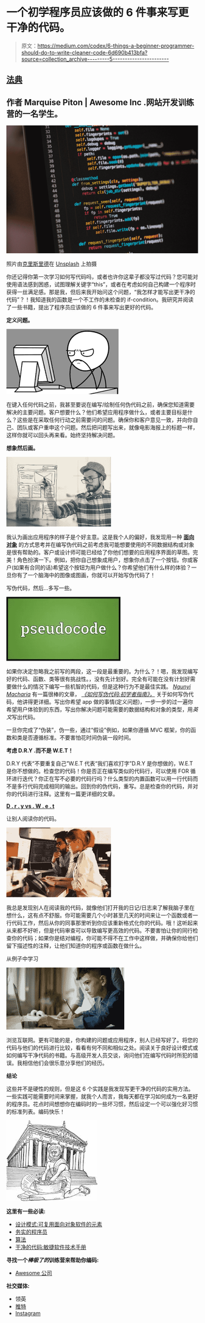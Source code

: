 # 一个初学程序员应该做的 6 件事来写更干净的代码。

> 原文：<https://medium.com/codex/6-things-a-beginner-programmer-should-do-to-write-cleaner-code-6d690b413bfa?source=collection_archive---------5----------------------->

## [法典](http://medium.com/codex)

## 作者 Marquise Piton | Awesome Inc .网站开发训练营的一名学生。

![](img/d6f141627875be8b15813f7b65da3e72.png)

照片由[克里斯里德](https://unsplash.com/@cdr6934?utm_source=medium&utm_medium=referral)在 [Unsplash](https://unsplash.com?utm_source=medium&utm_medium=referral) 上拍摄

你还记得你第一次学习如何写代码吗，或者也许你这辈子都没写过代码？您可能对使用语法感到困惑，试图理解关键字“this”，或者在考虑如何自己构建一个程序时获得一丝满足感。那是我，但后来我开始问这个问题，“我怎样才能写出更干净的代码”？！我知道我的函数是一个不工作的未检查的 if-condition。我研究并阅读了一些书籍，提出了程序员应该做的 6 件事来写出更好的代码。

**定义问题。**

![](img/2b0aa8161c704e3a54a9fb88dc8d2780.png)

在键入任何代码之前，我甚至要说在编写/绘制任何伪代码之前，确保您知道需要解决的主要问题。客户想要什么？他们希望应用程序做什么，或者主要目标是什么？这些是在采取任何行动之前需要问的问题。确保你和客户意见一致，并向你自己、团队或客户重申这个问题。然后把问题写出来，就像电影海报上的标题一样，这样你就可以回头再来看。始终坚持解决问题。

**想象然后画。**

![](img/f7abdc807c3226dac545438c21911019.png)

我认为画出应用程序的样子是个好主意。这是我个人的偏好，我发现用一种 [**面向对象**](https://www.educative.io/blog/object-oriented-programming) 的方式思考并在编写伪代码之前考虑我可能想要使用的不同数据结构或对象是很有帮助的。客户或设计师可能已经给了你他们想要的应用程序界面的草图。完美！角色扮演一下。例如，把你自己想象成用户，想象你点击了一个按钮。你或客户(如果有合同的话)希望这个按钮为用户做什么？你希望他们有什么样的体验？一旦你有了一个脑海中的图像或图画，你就可以开始写伪代码了！

写伪代码，然后…多写一些。

![](img/3f4bdcd9ecb2b3707a195dff0de4024f.png)

如果你决定忽略我之前写的两段，这一段是最重要的。为什么？！嗯，我发现编写好的代码、函数、类等很有挑战性。，没有先计划好。完全有可能在没有计划好需要做什么的情况下编写一些机智的代码，但是这种行为不是最佳实践。 [*Ngunyi Macharia*](/@ngunyimacharia) 有一篇很棒的文章， [*《如何写伪代码:初学者指南》，*](https://blog.usejournal.com/how-to-write-pseudocode-a-beginners-guide-29956242698) 关于如何写伪代码，他讲得更详细。写出你希望 app 做的事情(定义问题)，一步一步的过一遍你希望用户体验到的东西，写出你解决问题可能需要的数据结构和对象的类型，用*英文*写出代码。

一旦你完成了“伪装”，伪一些，通过“假设”例如，如果你遵循 MVC 框架，你的函数和类是否遵循标准。不要害怕花时间伪装一段时间。

**考虑 D.R.Y .而不是 W.E.T！**

D.R.Y 代表“不要重复自己”W.E.T 代表“我们喜欢打字”D.R.Y 是你想做的，W.E.T 是你不想做的。检查您的代码！你是否正在编写类似的代码行，可以使用 FOR 循环进行迭代？你正在写不必要的代码行吗？什么类型的内置函数可以用一行代码而不是多行代码完成相同的输出。回到你的伪代码，重写。总是检查你的代码，并对你的代码进行注释。这里有一篇更详细的文章。

[**D . r . y vs . W . e . t**](https://searchsoftwarequality.techtarget.com/answer/Which-programming-practices-alleviate-code-redundancy)

让别人阅读你的代码。

![](img/2b9a7215ae24041cf1a93b9897bdc0d5.png)

我总是发现别人在阅读我的代码，就像他们打开我的日记/日志来了解我脑子里在想什么，这有点不舒服。你可能需要几个小时甚至几天的时间来让一个函数或者一行代码工作，然后从你的同事那里听到你应该重新格式化你的代码。哦！这听起来从来都不好听，但是代码审查可以导致编写更高效的代码。不要害怕让你的同行检查你的代码；如果你是结对编程，你可能不得不在工作中这样做，并确保你给他们留下描述性的注释，让他们知道你的程序或函数在做什么。

从例子中学习

![](img/c42eea035bceeef206da8538649a6aab.png)

浏览互联网。更有可能的是，你构建的问题或应用程序，别人已经写好了。将您的代码与他们的代码进行比较，看看有何不同和相似之处。阅读关于良好设计模式或如何编写干净代码的书籍。与高级开发人员交谈，询问他们在编写代码时所犯的错误。我相信他们会很乐意分享他们的经历。

**结论**

这些并不是硬性的规则，但是这 6 个实践是我发现写更干净的代码的实用方法。一些实践可能需要时间来掌握，就我个人而言，我每天都在学习如何成为一名更好的程序员。花点时间想想你在编码时的一些坏习惯，然后设定一个可以强化好习惯的标准列表。编码快乐！

![](img/9d9b13659751b8d00cd55539efe0901e.png)

**这里有一些必读:**

*   [设计模式:可复用面向对象软件的元素](https://www.amazon.com/Design-Patterns-Elements-Reusable-Object-Oriented/dp/0201633612/ref=sr_1_1?crid=3SC9J5GWPER45&dchild=1&keywords=design+patterns+elements+of+reusable+object-oriented+software&qid=1616607067&s=books&sprefix=design%2Cstripbooks%2C198&sr=1-1)
*   [务实的程序员](https://www.amazon.com/Pragmatic-Programmer-journey-mastery-Anniversary-ebook/dp/B07VRS84D1/ref=sr_1_1?crid=42NI9VSQ2O3E&dchild=1&keywords=pragmatic+programmer&qid=1616607043&s=books&sprefix=pragmatic%2Cstripbooks%2C186&sr=1-1)
*   [算法](https://www.amazon.com/Algorithms-Sanjoy-Dasgupta/dp/0073523402/ref=sr_1_1?crid=265AXK7FAMTQ8&dchild=1&keywords=algorithms+sanjoy+dasgupta&qid=1616607010&s=books&sprefix=Algorithms+sanjoy%2Cstripbooks%2C166&sr=1-1)
*   [干净的代码:敏捷软件技术手册](https://www.amazon.com/Clean-Code-Handbook-Software-Craftsmanship-dp-0132350882/dp/0132350882/ref=mt_other?_encoding=UTF8&me=&qid=1616606882)

**寻找一个*棒极了的*训练营来帮助你编码:**

*   [Awesome 公司](https://www.awesomeinc.org/bootcamp)

**社交媒体:**

*   领英
*   [推特](https://twitter.com/marquisepiton)
*   [Instagram](https://www.instagram.com/sirquisepiton/)